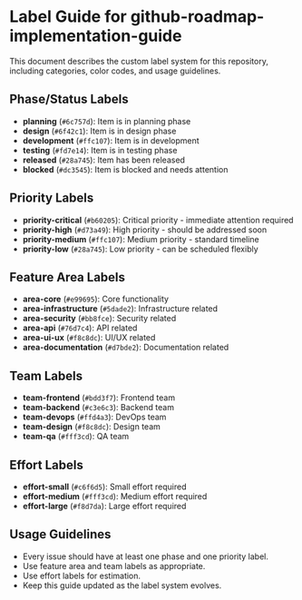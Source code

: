 # Label Guide for github-roadmap-implementation-guide

This document describes the custom label system for this repository, including categories, color codes, and usage guidelines.

## Phase/Status Labels

- **planning** (`#6c757d`): Item is in planning phase
- **design** (`#6f42c1`): Item is in design phase
- **development** (`#ffc107`): Item is in development
- **testing** (`#fd7e14`): Item is in testing phase
- **released** (`#28a745`): Item has been released
- **blocked** (`#dc3545`): Item is blocked and needs attention

## Priority Labels

- **priority-critical** (`#b60205`): Critical priority - immediate attention required
- **priority-high** (`#d73a49`): High priority - should be addressed soon
- **priority-medium** (`#ffc107`): Medium priority - standard timeline
- **priority-low** (`#28a745`): Low priority - can be scheduled flexibly

## Feature Area Labels

- **area-core** (`#e99695`): Core functionality
- **area-infrastructure** (`#5dade2`): Infrastructure related
- **area-security** (`#bb8fce`): Security related
- **area-api** (`#76d7c4`): API related
- **area-ui-ux** (`#f8c8dc`): UI/UX related
- **area-documentation** (`#d7bde2`): Documentation related

## Team Labels

- **team-frontend** (`#bdd3f7`): Frontend team
- **team-backend** (`#c3e6c3`): Backend team
- **team-devops** (`#ffd4a3`): DevOps team
- **team-design** (`#f8c8dc`): Design team
- **team-qa** (`#fff3cd`): QA team

## Effort Labels

- **effort-small** (`#c6f6d5`): Small effort required
- **effort-medium** (`#fff3cd`): Medium effort required
- **effort-large** (`#f8d7da`): Large effort required

## Usage Guidelines

- Every issue should have at least one phase and one priority label.
- Use feature area and team labels as appropriate.
- Use effort labels for estimation.
- Keep this guide updated as the label system evolves.
